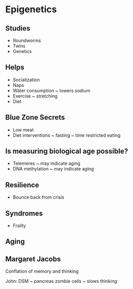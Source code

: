 # Epigenetics

## Studies

* Roundworms
* Twins
* Genetics

## Helps

* Socialization
* Naps
* Water consumption ~ lowers sodium
* Exercise ~ stretching
* Diet


## Blue Zone Secrets

* Low meat
* Diet interventions ~ fasting ~ time restricted eating

## Is measuring biological age possible?

* Telemeres ~ may indicate aging
* DNA methylation ~ may indicate aging

## Resilience

* Bounce back from crisis

## Syndromes

* Frailty

## Aging



## Margaret Jacobs

Conflation of memory and thinking

John: DSM ~ pancreas zombie cells ~ slows thinking
